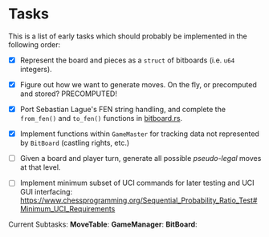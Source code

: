 # Tasks

This is a list of early tasks which should probably be implemented in the following order:
- [x] Represent the board and pieces as a `struct` of bitboards (i.e. `u64` integers).
- [x] Figure out how we want to generate moves. On the fly, or precomputed and stored? PRECOMPUTED!
- [x] Port Sebastian Lague's FEN string handling, and complete the `from_fen()` and `to_fen()` functions in [bitboard.rs](src/bitboard.rs).
- [x] Implement functions within `GameMaster` for tracking data not represented by `BitBoard` (castling rights, etc.)
- [ ] Given a board and player turn, generate all possible *pseudo-legal* moves at that level.
- [ ] Implement minimum subset of UCI commands for later testing and UCI GUI interfacing:
      https://www.chessprogramming.org/Sequential_Probability_Ratio_Test#Minimum_UCI_Requirements


Current Subtasks:
**MoveTable**:
**GameManager**:
**BitBoard**: